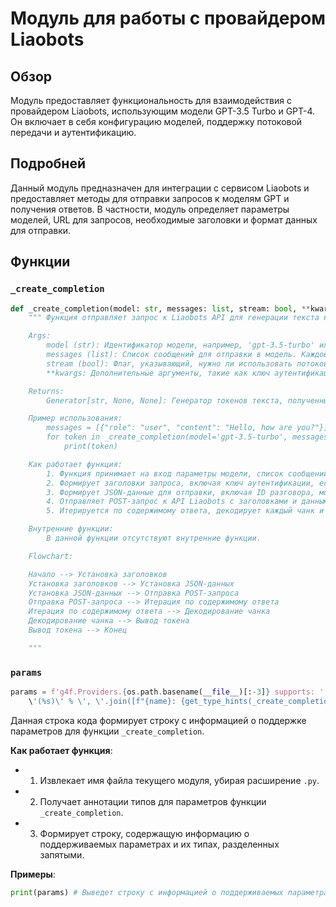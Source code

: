# Модуль для работы с провайдером Liaobots
## Обзор

Модуль предоставляет функциональность для взаимодействия с провайдером Liaobots, использующим модели GPT-3.5 Turbo и GPT-4. Он включает в себя конфигурацию моделей, поддержку потоковой передачи и аутентификацию.

## Подробней

Данный модуль предназначен для интеграции с сервисом Liaobots и предоставляет методы для отправки запросов к моделям GPT и получения ответов. В частности, модуль определяет параметры моделей, URL для запросов, необходимые заголовки и формат данных для отправки.

## Функции

### `_create_completion`

```python
def _create_completion(model: str, messages: list, stream: bool, **kwargs):
    """ Функция отправляет запрос к Liaobots API для генерации текста на основе предоставленных сообщений.

    Args:
        model (str): Идентификатор модели, например, 'gpt-3.5-turbo' или 'gpt-4'.
        messages (list): Список сообщений для отправки в модель. Каждое сообщение представляет собой словарь с ключами 'role' и 'content'.
        stream (bool): Флаг, указывающий, нужно ли использовать потоковую передачу данных.
        **kwargs: Дополнительные аргументы, такие как ключ аутентификации ('auth').

    Returns:
        Generator[str, None, None]: Генератор токенов текста, полученных от API.

    Пример использования:
        messages = [{"role": "user", "content": "Hello, how are you?"}]
        for token in _create_completion(model='gpt-3.5-turbo', messages=messages, stream=True, auth='your_auth_key'):
            print(token)

    Как работает функция:
        1. Функция принимает на вход параметры модели, список сообщений, флаг потоковой передачи и дополнительные аргументы.
        2. Формирует заголовки запроса, включая ключ аутентификации, если он предоставлен.
        3. Формирует JSON-данные для отправки, включая ID разговора, модель, сообщения и промпт.
        4. Отправляет POST-запрос к API Liaobots с заголовками и данными.
        5. Итерируется по содержимому ответа, декодирует каждый чанк и возвращает его через генератор.

    Внутренние функции:
        В данной функции отсутствуют внутренние функции.

    Flowchart:

    Начало --> Установка заголовков
    Установка заголовков --> Установка JSON-данных
    Установка JSON-данных --> Отправка POST-запроса
    Отправка POST-запроса --> Итерация по содержимому ответа
    Итерация по содержимому ответа --> Декодирование чанка
    Декодирование чанка --> Вывод токена
    Вывод токена --> Конец

    """
```
### `params`

```python
params = f'g4f.Providers.{os.path.basename(__file__)[:-3]} supports: ' + \
    \'(%s)\' % \', \'.join([f"{name}: {get_type_hints(_create_completion)[name].__name__}" for name in _create_completion.__code__.co_varnames[:_create_completion.__code__.co_argcount]])
```
Данная строка кода формирует строку с информацией о поддержке параметров для функции `_create_completion`.

**Как работает функция**:
   - 1. Извлекает имя файла текущего модуля, убирая расширение `.py`.
   - 2. Получает аннотации типов для параметров функции `_create_completion`.
   - 3. Формирует строку, содержащую информацию о поддерживаемых параметрах и их типах, разделенных запятыми.

**Примеры**:
```python
print(params) # Выведет строку с информацией о поддерживаемых параметрах функции _create_completion
